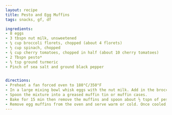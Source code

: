 ```yaml
---
layout: recipe
title: Pesto and Egg Muffins
tags: snacks, gf, df

ingredients:
- 8 eggs
- 3 tbspn nut milk, unsweetened
- ¼ cup broccoli florets, chopped (about 4 florets)
- ½ cup spinach, chopped
- ¾ cup cherry tomatoes, chopped in half (about 10 cherry tomatoes)
- 2 Tbspn pesto*
- ½ tsp ground turmeric
- Pinch of sea salt and ground black pepper


directions:
- Preheat a fan forced oven to 180°C/350°F
- In a large mixing bowl whisk eggs with the nut milk. Add in the broccoli florets, spinach, tomatoes, turmeric, salt and pepper and mix until combined.
- Spoon the mixture into a greased muffin tin or muffin cases.
- Bake for 15 min then remove the muffins and spoon about ½ tspn of pesto on top of each muffin. Put the muffins back in the oven and cook for another 5-10 minutes until you can insert a skewer or a toothpick into the middle of the muffin and it comes out clean. The muffins should be lightly golden on top.
- Remove egg muffins from the oven and serve warm or cold. Once cooled, keep muffins in the fridge in an airtight container for up to 3 days. They can be frozen in zip lock bags and taken out when needed.
---
```

